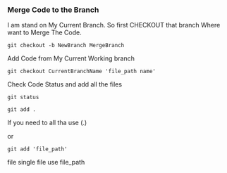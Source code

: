 ### Merge Code to the Branch

I am stand on My Current Branch. So first CHECKOUT that branch Where want to Merge The Code.

```Shell
git checkout -b NewBranch MergeBranch
```

Add Code from My Current Working branch

```Shell
git checkout CurrentBranchName 'file_path name'
```

Check Code Status and add all the files

```Shell
git status
```

```Shell
git add .
```
If you need to all tha use (.) 

or 

```Shell
git add 'file_path'
```
file single file use file_path

